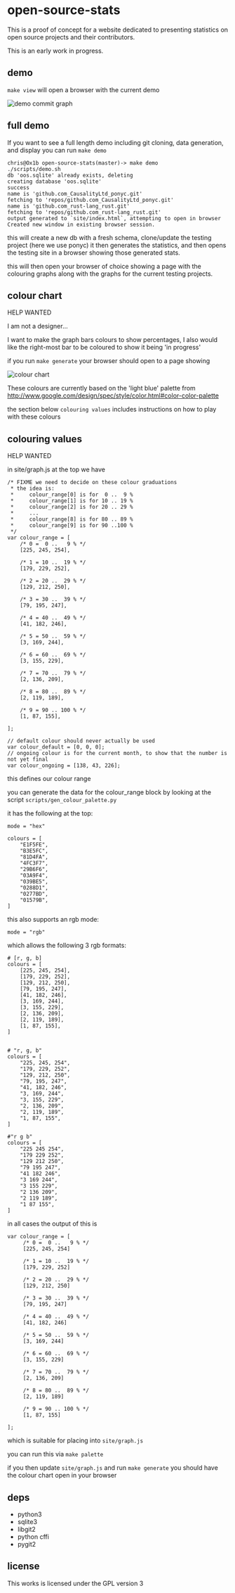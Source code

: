 open-source-stats
=================

This is a proof of concept for a website dedicated to presenting statistics on open source projects and their contributors.

This is an early work in progress.

demo
----

`make view` will open a browser with the current demo

![demo commit graph](resources/oos-demo.png )


full demo
----

If you want to see a full length demo including git cloning, data generation, and display you can run `make demo`

    chris@Ox1b open-source-stats(master)-> make demo
    ./scripts/demo.sh
    db 'oos.sqlite' already exists, deleting
    creating database 'oos.sqlite'
    success
    name is 'github.com_CausalityLtd_ponyc.git'
    fetching to 'repos/github.com_CausalityLtd_ponyc.git'
    name is 'github.com_rust-lang_rust.git'
    fetching to 'repos/github.com_rust-lang_rust.git'
    output generated to `site/index.html`, attempting to open in browser
    Created new window in existing browser session.

this will create a new db with a fresh schema, clone/update the testing project (here we use ponyc)
it then generates the statistics, and then opens the testing site in a browser showing those generated stats.

this will then open your browser of choice showing a page with the colouring graphs along with the graphs for the current
testing projects.

colour chart
------------

HELP WANTED

I am not a designer...

I want to make the graph bars colours to show percentages,
I also would like the right-most bar to be coloured to show it being 'in progress'

if you run `make generate` your browser should open to a page showing

![colour chart](resources/colour_chart.png )

These colours are currently based on the 'light blue' palette from http://www.google.com/design/spec/style/color.html#color-color-palette

the section below `colouring values` includes instructions on how to play with these colours

colouring values
----------------

HELP WANTED

in site/graph.js at the top we have

    /* FIXME we need to decide on these colour graduations
     * the idea is:
     *     colour_range[0] is for  0 ..  9 %
     *     colour_range[1] is for 10 .. 19 %
     *     colour_range[2] is for 20 .. 29 %
     *     ...
     *     colour_range[8] is for 80 .. 89 %
     *     colour_range[9] is for 90 ..100 %
     */
    var colour_range = [
        /* 0 =  0 ..   9 % */
        [225, 245, 254],

        /* 1 = 10 ..  19 % */
        [179, 229, 252],

        /* 2 = 20 ..  29 % */
        [129, 212, 250],

        /* 3 = 30 ..  39 % */
        [79, 195, 247],

        /* 4 = 40 ..  49 % */
        [41, 182, 246],

        /* 5 = 50 ..  59 % */
        [3, 169, 244],

        /* 6 = 60 ..  69 % */
        [3, 155, 229],

        /* 7 = 70 ..  79 % */
        [2, 136, 209],

        /* 8 = 80 ..  89 % */
        [2, 119, 189],

        /* 9 = 90 .. 100 % */
        [1, 87, 155],

    ];

    // default colour should never actually be used
    var colour_default = [0, 0, 0];
    // ongoing colour is for the current month, to show that the number is not yet final
    var colour_ongoing = [138, 43, 226];


this defines our colour range

you can generate the data for the colour_range block by looking at the script `scripts/gen_colour_palette.py`

it has the following at the top:

    mode = "hex"

    colours = [
        "E1F5FE",
        "B3E5FC",
        "81D4FA",
        "4FC3F7",
        "29B6F6",
        "03A9F4",
        "039BE5",
        "0288D1",
        "0277BD",
        "01579B",
    ]

this also supports an rgb mode:

    mode = "rgb"

which allows the following 3 rgb formats:

    # [r, g, b]
    colours = [
        [225, 245, 254],
        [179, 229, 252],
        [129, 212, 250],
        [79, 195, 247],
        [41, 182, 246],
        [3, 169, 244],
        [3, 155, 229],
        [2, 136, 209],
        [2, 119, 189],
        [1, 87, 155],
    ]


    # "r, g, b"
    colours = [
        "225, 245, 254",
        "179, 229, 252",
        "129, 212, 250",
        "79, 195, 247",
        "41, 182, 246",
        "3, 169, 244",
        "3, 155, 229",
        "2, 136, 209",
        "2, 119, 189",
        "1, 87, 155",
    ]

    #"r g b"
    colours = [
        "225 245 254",
        "179 229 252",
        "129 212 250",
        "79 195 247",
        "41 182 246",
        "3 169 244",
        "3 155 229",
        "2 136 209",
        "2 119 189",
        "1 87 155",
    ]


in all cases the output of this is

    var colour_range = [
         /* 0 =  0 ..   9 % */
         [225, 245, 254]

         /* 1 = 10 ..  19 % */
         [179, 229, 252]

         /* 2 = 20 ..  29 % */
         [129, 212, 250]

         /* 3 = 30 ..  39 % */
         [79, 195, 247]

         /* 4 = 40 ..  49 % */
         [41, 182, 246]

         /* 5 = 50 ..  59 % */
         [3, 169, 244]

         /* 6 = 60 ..  69 % */
         [3, 155, 229]

         /* 7 = 70 ..  79 % */
         [2, 136, 209]

         /* 8 = 80 ..  89 % */
         [2, 119, 189]

         /* 9 = 90 .. 100 % */
         [1, 87, 155]

    ];

which is suitable for placing into `site/graph.js`

you can run this via `make palette`

if you then update `site/graph.js` and run `make generate` you should have the colour chart open
in your browser


deps
----

 * python3
 * sqlite3
 * libgit2
 * python cffi
 * pygit2

license
-------

This works is licensed under the GPL version 3


